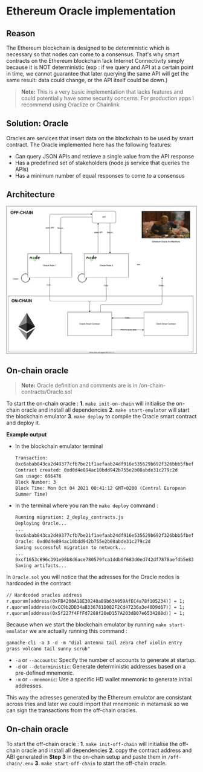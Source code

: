 # Ethereum Oracle implementation

## Reason

The Ethereum blockchain is designed to be deterministic which is necessary so that nodes can come to a consensus.
That's why smart contracts on the Ethereum blockchain lack Internet Connectivity simply because it is NOT deterministic (exp : if we query and API at a certain point in time, we cannot guarantee that later querying the same API will get the same result: data could change, or the API itself could be down.)

> **Note:** This is a very basic implementation that lacks features and could potentially have some security concerns.
> For production apps I recommend using Oraclize or Chainlink

## Solution: Oracle

Oracles are services that insert data on the blockchain to be used by smart contract.
The Oracle implemented here has the following features:

- Can query JSON APIs and retrieve a single value from the API response
- Has a predefined set of stakeholders (node.js service that queries the APIs)
- Has a minimum number of equal responses to come to a consensus

## Architecture

![Architecture Description](./overview.drawio.svg)

## On-chain oracle

> **Note:** Oracle definition and comments are is in /on-chain-contracts/Oracle.sol

To start the on-chain oracle :
**1**. `make init-on-chain` will initialise the on-chain oracle and install all dependencies
**2**. `make start-emulator` will start the blockchain emulator
**3**. `make deploy` to compile the Oracle smart contract and deploy it.

**Example output**

- In the blockchain emulator terminal

  ```
  Transaction: 0xc6abab843ca2d49377cfb7be21f1aefaab24df916e535629b692f326bbb5fbef
  Contract created: 0xd0d4e894ac10bdd942b755e2b08abde31c279c2d
  Gas usage: 696476
  Block Number: 3
  Block Time: Mon Oct 04 2021 00:41:12 GMT+0200 (Central European Summer Time)

  ```

- In the terminal where you ran the `make deploy` command :
  ```
  Running migration: 2_deploy_contracts.js
  Deploying Oracle...
  ... 0xc6abab843ca2d49377cfb7be21f1aefaab24df916e535629b692f326bbb5fbef
  Oracle: 0xd0d4e894ac10bdd942b755e2b08abde31c279c2d
  Saving successful migration to network...
  ... 0xcf1653c896c391e98b8d6ace780579fca1ddb0f683d0ed742df7878aefdb5e83
  Saving artifacts...
  ```

In `Oracle.sol` you will notice that the adresses for the Oracle nodes is hardcoded in the contract

```
// Hardcoded oracles address
r.quorum[address(0xFB4208A18E30240aB9b63A859AfEC4a78f105234)] = 1;
r.quorum[address(0xCC9b2DD34aB336781D082F2Cd47236a3e40D9d67)] = 1;
r.quorum[address(0x5f227f4FfFd7288f20eD157A203dB07e6534288d)] = 1;
```

Because when we start the blockchain emulator by running `make start-emulator` we are actually running this command :

```
ganache-cli -a 3 -d -m "dial antenna tail zebra chef violin entry grass volcano tail sunny scrub"
```

- `-a` or `--accounts`: Specify the number of accounts to generate at startup.
- `-d` or `--deterministic`: Generate deterministic addresses based on a pre-defined mnemonic.
- `-m` or `--mnemonic`: Use a specific HD wallet mnemonic to generate initial addresses.

This way the adresses generated by the Ethereum emulator are consistant across tries and later we could import that mnemonic in metamask so we can sign the transactions from the off-chain oracles.

## On-chain oracle

To start the off-chain oracle :
**1**. `make init-off-chain` will initialise the off-chain oracle and install all dependencies
**2**. copy the contract address and ABI generated in **Step 3** in the on-chain setup and paste them in `/off-chain/.env`
**3**. `make start-off-chain` to start the off-chain oracle.

